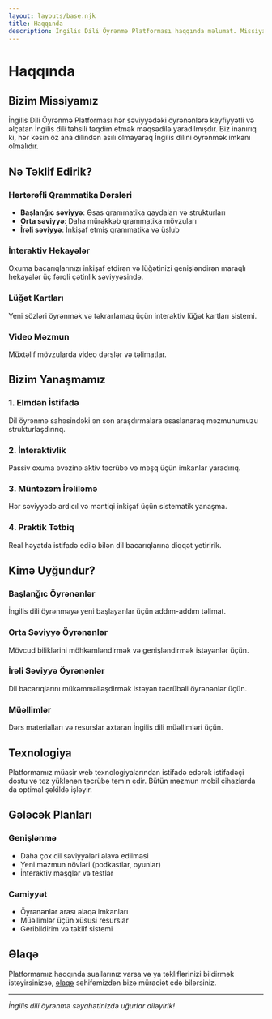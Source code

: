 ```yaml
---
layout: layouts/base.njk
title: Haqqında
description: İngilis Dili Öyrənmə Platforması haqqında məlumat. Missiyamız və təklif etdiyimiz xidmətlər.
---
```


# Haqqında

## Bizim Missiyamız

İngilis Dili Öyrənmə Platforması hər səviyyədəki öyrənənlərə keyfiyyətli və əlçatan İngilis dili təhsili təqdim etmək məqsədilə yaradılmışdır. Biz inanırıq ki, hər kəsin öz ana dilindən asılı olmayaraq İngilis dilini öyrənmək imkanı olmalıdır.

## Nə Təklif Edirik?

### Hərtərəfli Qrammatika Dərsləri
- **Başlanğıc səviyyə**: Əsas qrammatika qaydaları və strukturları
- **Orta səviyyə**: Daha mürəkkəb qrammatika mövzuları
- **İrəli səviyyə**: İnkişaf etmiş qrammatika və üslub

### İnteraktiv Hekayələr
Oxuma bacarıqlarınızı inkişaf etdirən və lüğətinizi genişləndirən maraqlı hekayələr üç fərqli çətinlik səviyyəsində.

### Lüğət Kartları
Yeni sözləri öyrənmək və təkrarlamaq üçün interaktiv lüğət kartları sistemi.

### Video Məzmun
Müxtəlif mövzularda video dərslər və təlimatlar.

## Bizim Yanaşmamız

### 1. Elmdən İstifadə
Dil öyrənmə sahəsindəki ən son araşdırmalara əsaslanaraq məzmunumuzu strukturlaşdırırıq.

### 2. İnteraktivlik
Passiv oxuma əvəzinə aktiv təcrübə və məşq üçün imkanlar yaradırıq.

### 3. Müntəzəm İrəliləmə
Hər səviyyədə ardıcıl və məntiqi inkişaf üçün sistematik yanaşma.

### 4. Praktik Tətbiq
Real həyatda istifadə edilə bilən dil bacarıqlarına diqqət yetiririk.

## Kimə Uyğundur?

### Başlanğıc Öyrənənlər
İngilis dili öyrənməyə yeni başlayanlar üçün addım-addım təlimat.

### Orta Səviyyə Öyrənənlər
Mövcud biliklərini möhkəmləndirmək və genişləndirmək istəyənlər üçün.

### İrəli Səviyyə Öyrənənlər
Dil bacarıqlarını mükəmməlləşdirmək istəyən təcrübəli öyrənənlər üçün.

### Müəllimlər
Dərs materialları və resurslar axtaran İngilis dili müəllimləri üçün.

## Texnologiya

Platformamız müasir web texnologiyalarından istifadə edərək istifadəçi dostu və tez yüklənən təcrübə təmin edir. Bütün məzmun mobil cihazlarda da optimal şəkildə işləyir.

## Gələcək Planları

### Genişlənmə
- Daha çox dil səviyyələri əlavə edilməsi
- Yeni məzmun növləri (podkastlar, oyunlar)
- İnteraktiv məşqlər və testlər

### Cəmiyyət
- Öyrənənlər arası əlaqə imkanları
- Müəllimlər üçün xüsusi resurslar
- Geribildirim və təklif sistemi

## Əlaqə

Platformamız haqqında suallarınız varsa və ya təkliflərinizi bildirmək istəyirsinizsə, [əlaqə](/az/elaqe/) səhifəmizdən bizə müraciət edə bilərsiniz.

---

*İngilis dili öyrənmə səyahətinizdə uğurlar diləyirik!*